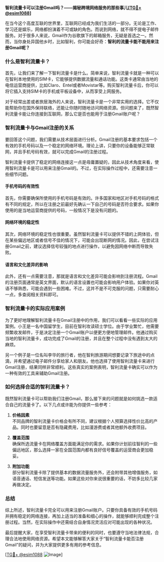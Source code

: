 **智利流量卡可以注册Gmail吗？——揭秘跨境网络服务的那些事儿[[TG💪+ @esim1088](https://t.me/s/esim1088)]**

在当今这个高度互联的世界里，互联网已经成为我们生活的一部分。无论是工作、学习还是娱乐，网络都扮演着不可或缺的角色。而说到网络，就不得不提电子邮件服务。对于很多人来说，Gmail作为谷歌旗下的邮箱服务，无疑是首选之一。然而，当你身处异国他乡时，比如智利，你可能会好奇：**智利的流量卡能不能用来注册Gmail呢？**

### **什么是智利流量卡？**

首先，让我们来了解一下智利流量卡是什么。简单来说，智利流量卡就是一种可以在智利本地使用的SIM卡，它能够提供数据流量和通话功能。这类卡通常由当地的电信运营商提供，比如Claro、Entel或者Movistar等。购买智利流量卡后，你可以将它插入支持SIM卡的手机或平板设备中，从而享受上网服务。

对于经常出差或者旅居海外的人来说，智利流量卡是一个非常实用的选择。它不仅能帮助你在国外保持联络，还能让你随时随地访问网络资源。但问题来了，既然智利流量卡能让你连接到互联网，那么它是否也能用于注册Gmail账户呢？

### **智利流量卡与Gmail注册的关系**

要回答这个问题，我们需要从技术层面进行分析。Gmail注册的基本要求包括一个有效的手机号码以及一个稳定的网络环境。理论上讲，只要你的设备能够正常联网，并且手机号码有效，就可以完成Gmail的注册过程。

智利流量卡提供了稳定的网络连接这一点是毋庸置疑的，因此从技术角度来看，使用智利流量卡是可以用来注册Gmail的。不过，在实际操作过程中，还需要注意一些细节问题。

#### **手机号码的有效性**

首先，你需要确保所使用的手机号码是有效的。许多国家和地区对手机号码的格式有不同的规定，所以在注册之前最好先确认一下自己的号码是否符合要求。如果你使用的是当地运营商提供的号码，一般情况下是没有问题的。

#### **网络环境的稳定性**

其次，网络环境的稳定性也很重要。虽然智利流量卡可以提供不错的上网体验，但在某些偏远地区或者信号不佳的情况下，可能会出现断网的情况。因此，在尝试注册Gmail之前，建议选择信号较强的地点进行操作，以避免因网络中断而导致失败。

#### **语言和文化差异的影响**

此外，还有一点需要注意，那就是语言和文化差异可能会影响到注册流程。Gmail的注册页面通常是英文界面，默认的语言设置也可能会影响用户体验。如果你对英语不够熟悉，可能会遇到一些困难。不过，这并不是不可克服的问题，只需要耐心一点，多查阅相关资料即可。

### **智利流量卡的实际应用案例**

为了更好地理解智利流量卡在Gmail注册中的作用，我们可以看看一些实际的应用案例。小王是一名中国留学生，目前在智利攻读硕士学位。由于学业繁忙，他需要频繁收发邮件，于是决定注册一个Gmail账户以便更方便地管理邮件。他通过购买当地的智利流量卡，成功完成了Gmail的注册，并且在整个过程中没有遇到太大的麻烦。

另一个例子是一位名叫李华的旅行者，他在智利旅游期间想要记录下旅途中的点滴，并希望通过电子邮件分享给家人和朋友。他也选择了使用智利流量卡来进行Gmail注册，结果同样非常顺利。这些真实的案例表明，智利流量卡确实可以作为一种有效的工具来辅助Gmail注册。

### **如何选择合适的智利流量卡？**

既然智利流量卡可以帮助我们注册Gmail，那么接下来的问题就是如何挑选一款适合自己的流量卡了。以下几点或许能为你提供一些参考：

1. **价格因素**  
   不同品牌的智利流量卡价格会有所不同，建议根据个人预算选择性价比高的产品。同时也要留意是否有隐藏费用，比如漫游费或者其他额外收费项目。

2. **覆盖范围**  
   确保所选流量卡在网络覆盖方面能满足你的需求。如果你计划前往智利的一些偏远地区，那么选择一家在全国范围内都有良好信号覆盖的运营商会更加稳妥。

3. **附加功能**  
   部分智利流量卡除了提供基本的数据流量服务外，还会附带其他增值服务，如语音通话、短信发送等功能。如果这些对你来说很重要的话，不妨多比较几家再做决定。

### **总结**

综上所述，智利流量卡完全可以用来注册Gmail账户。只要你具备有效的手机号码并拥有稳定的网络连接，再加上适当的准备和细心的操作，就能够顺利完成整个注册过程。当然，在实际操作中还需结合自身情况灵活应对可能出现的各种状况。

最后提醒大家，在享受智利流量卡带来的便利的同时，也要遵守当地法律法规，合理合法地使用网络资源。希望本文能够解答大家关于“智利流量卡能否注册Gmail”的疑问，并为大家提供更多有用的参考信息。

[[TG💪+ @esim1088](https://t.me/s/esim1088) ![Image](https://i.postimg.cc/4NQfJmqS/Snipaste-2025-05-13-00-14-12.png)]